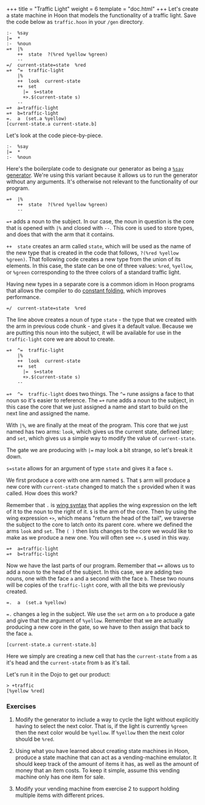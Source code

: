 +++
title = "Traffic Light"
weight = 6
template = "doc.html"
+++
Let's create a state machine in Hoon that models the functionality of a traffic
light. Save the code below as `traffic.hoon` in your `/gen` directory.

```hoon
:-  %say
|=  *
:-  %noun
=+  |%
    ++  state  ?(%red %yellow %green)
    --
=/  current-state=state  %red
=+  ^=  traffic-light
    |%
    ++  look  current-state
    ++  set
      |=  s=state
      +>.$(current-state s)
    --
=+  a=traffic-light
=+  b=traffic-light
=.  a  (set.a %yellow)
[current-state.a current-state.b]
```

Let's look at the code piece-by-piece.

```hoon
:-  %say
|=  *
:-  %noun
```

Here's the boilerplate code to designate our generator as being a
[`%say` generator](@/docs/learn/hoon/hoon-tutorial/generators.md). We're using this variant because
it allows us to run the generator without any arguments. It's otherwise not
relevant to the functionality of our program.

```hoon
=+  |%
    ++  state  ?(%red %yellow %green)
    --
```

`=+` adds a noun to the subject. In our case, the noun in question is the core
that is opened with `|%` and closed with `--`. This core is used to store types,
and does that with the arm that it contains.

`++  state` creates an arm called `state`, which will be used as the name of the
new type that is created in the code that follows, `?(%red %yellow %green)`.
That following code creates a new type from the union of its elements. In this
case, the state can be one of three values: `%red`, `%yellow`, or `%green`
corresponding to the three colors of a standard traffic light.

Having new types in a separate core is a common idiom in Hoon programs that allows
the compiler to do [constant folding](https://en.wikipedia.org/wiki/Constant_folding),
which improves performance.

```hoon
=/  current-state=state  %red
```

The line above creates a noun of type `state` - the type that we created with
the arm in previous code chunk - and gives it a default value. Because we are
putting this noun into the subject, it will be available for use in the
`traffic-light` core we are about to create.

```hoon
=+  ^=  traffic-light
    |%
    ++  look  current-state
    ++  set
      |=  s=state
      +>.$(current-state s)
    --
```

`=+  ^=  traffic-light` does two things. The `^=` rune assigns a face to that
noun so it's easier to reference. The `=+` rune adds a noun to the subject, in
this case the core that we just assigned a name and start to build on the next
line and assigned the name.

With `|%`, we are finally at the meat of the program. This core that we just
named has two arms: `look`, which gives us the current state, defined later; and
`set`, which gives us a simple way to modify the value of `current-state`.

The gate we are producing with `|=` may look a bit strange, so let's break it
down.

`s=state` allows for an argument of type `state` and gives it a face `s`.

We first produce a core with one arm named `$`. That `$` arm will produce a new
core with `current-state` changed to match the `s` provided when it was called.
How does this work?

Remember that `.` is [wing syntax](@/docs/reference/hoon-expressions/limb/wing.md) that
applies the wing expression on the left of it to the noun to the right of it.
`$` is the arm of the core. Then by using the wing expression `+>`, which means
"return the head of the tail", we traverse the subject to the core to latch onto
its parent core. where we defined the arms `look` and `set`. The `( )` then
lists changes to the core we would like to make as we produce a new one. You
will often see `+>.$` used in this way.

```hoon
=+  a=traffic-light
=+  b=traffic-light
```

Now we have the last parts of our program. Remember that `=+` allows us to add a
noun to the head of the subject. In this case, we are adding two nouns, one with
the face `a` and a second with the face `b`. These two nouns will be copies of
the `traffic-light` core, with all the bits we previously created.

```hoon
=.  a  (set.a %yellow)
```

`=.` changes a leg in the subject. We use the `set` arm on `a` to produce a gate
and give that the argument of `%yellow`. Remember that we are actually producing
a new core in the gate, so we have to then assign that back to the face `a`.

```hoon
[current-state.a current-state.b]
```

Here we simply are creating a new cell that has the `current-state` from `a` as
it's head and the `current-state` from `b` as it's tail.

Let's run it in the Dojo to get our product:

```
> +traffic
[%yellow %red]
```

### Exercises

1. Modify the generator to include a way to cycle the light without
explicitly having to select the next color. That is, if the light is currently
`%green` then the next color would be `%yellow`. If `%yellow` then the next
color should be `%red`.

2. Using what you have learned about creating state machines in Hoon,
produce a state machine that can act as a vending-machine emulator. It should
keep track of the amount of items it has, as well as the amount of money that an
item costs. To keep it simple, assume this vending machine only has one item for
sale.

3. Modify your vending machine from exercise 2 to support holding multiple items
with different prices.
